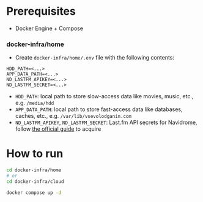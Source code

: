 # Prerequisites

- Docker Engine + Compose

### docker-infra/home

- Create `docker-infra/home/.env` file with the following contents:
```
HDD_PATH=<...>
APP_DATA_PATH=<...>
ND_LASTFM_APIKEY=<...>
ND_LASTFM_SECRET=<...>
```
- `HDD_PATH`: local path to store slow-access data like movies, music, etc., e.g. `/media/hdd`
- `APP_DATA_PATH`: local path to store fast-access data like databases, caches, etc., e.g. `/var/lib/vsevolodganin.com`
- `ND_LASTFM_APIKEY`, `ND_LASTFM_SECRET`: Last.fm API secrets for Navidrome, follow [the official guide](https://www.navidrome.org/docs/usage/external-integrations/#lastfm) to acquire

# How to run

```sh
cd docker-infra/home
# or
cd docker-infra/cloud

docker compose up -d
```
